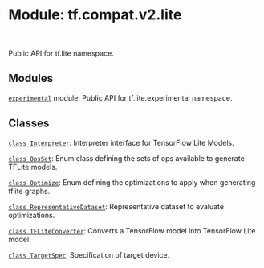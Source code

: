 <div itemscope itemtype="http://developers.google.com/ReferenceObject">
<meta itemprop="name" content="tf.compat.v2.lite" />
<meta itemprop="path" content="Stable" />
</div>

# Module: tf.compat.v2.lite


<table class="tfo-notebook-buttons tfo-api" align="left">
</table>



Public API for tf.lite namespace.



## Modules

[`experimental`](../../../tf/compat/v2/lite/experimental.md) module: Public API for tf.lite.experimental namespace.

## Classes

[`class Interpreter`](../../../tf/lite/Interpreter.md): Interpreter interface for TensorFlow Lite Models.

[`class OpsSet`](../../../tf/lite/OpsSet.md): Enum class defining the sets of ops available to generate TFLite models.

[`class Optimize`](../../../tf/lite/Optimize.md): Enum defining the optimizations to apply when generating tflite graphs.

[`class RepresentativeDataset`](../../../tf/lite/RepresentativeDataset.md): Representative dataset to evaluate optimizations.

[`class TFLiteConverter`](../../../tf/lite/TFLiteConverter.md): Converts a TensorFlow model into TensorFlow Lite model.

[`class TargetSpec`](../../../tf/lite/TargetSpec.md): Specification of target device.



